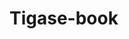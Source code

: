 Tigase-book
=======
<!--
This is a lightweight tigase XMPP GitBook, that shall serve as a introduction on how to do componnets, plugins and other developments on the Tigase XMPP server. 

There will also be some chapters about clustering and optimizing the server for running a large scale XMPP operations.
-->

